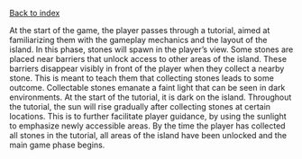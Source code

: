 [Back to index](Soundgarden%20-%20Documentation.md)

At the start of the game, the player passes through a tutorial, aimed at familiarizing them with the gameplay mechanics and the layout of the island. In this phase, stones will spawn in the player’s view. Some stones are placed near barriers that unlock access to other areas of the island. These barriers disappear visibly in front of the player when they collect a nearby stone. This is meant to teach them that collecting stones leads to some outcome. Collectable stones emanate a faint light that can be seen in dark environments. At the start of the tutorial, it is dark on the island. Throughout the tutorial, the sun will rise gradually after collecting stones at certain locations. This is to further facilitate player guidance, by using the sunlight to emphasize newly accessible areas. By the time the player has collected all stones in the tutorial, all areas of the island have been unlocked and the main game phase begins.
